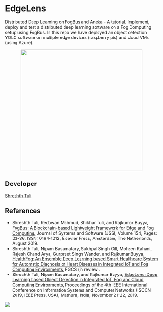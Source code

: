 # EdgeLens
Distributed Deep Learning on FogBus and Aneka - A tutorial. Implement, deploy and test a distributed deep learning software on a Fog Computing setup using FogBus. In this repo we have deployed an object detection YOLO software on multiple edge devices (raspberry pis) and cloud VMs (using Azure). 
<div align="center">
<img src="https://github.com/Cloudslab/FogBus-DDL/blob/master/Tutorial/End-user%20manual/images/Screenshot_20190524-210953.jpg" width="400" align="middle">
</div>

## Developer

[Shreshth Tuli](https://www.github.com/shreshthtuli)

## References
* Shreshth Tuli, Redowan Mahmud, Shikhar Tuli, and Rajkumar Buyya, [FogBus: A Blockchain-based Lightweight Framework for Edge and Fog Computing.](http://buyya.com/papers/FogBus-JSS.pdf) Journal of Systems and Software (JSS), Volume 154, Pages: 22-36, ISSN: 0164-1212, Elsevier Press, Amsterdam, The Netherlands, August 2019.
* Shreshth Tuli, Nipam Basumatary, Sukhpal Singh Gill, Mohsen Kahani, Rajesh Chand Arya, Gurpreet Singh Wander, and Rajkumar Buyya, [HealthFog: An Ensemble Deep Learning based Smart Healthcare System for Automatic Diagnosis of Heart Diseases in Integrated IoT and Fog Computing Environments](http://buyya.com/papers/HealthFog.pdf), FGCS (in review).
* Shreshth Tuli, Nipam Basumatary, and Rajkumar Buyya, [EdgeLens: Deep Learning based Object Detection in Integrated IoT, Fog and Cloud Computing Environments](http://buyya.com/papers/EdgeLensAnekaCloud2019.pdf), Proceedings of the 4th IEEE International Conference on Information Systems and Computer Networks (ISCON 2019, IEEE Press, USA), Mathura, India, November 21-22, 2019.

[![](http://www.cloudbus.org/logo/cloudbuslogo-v5a.png)](http://cloudbus.org/)
